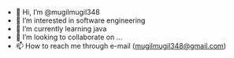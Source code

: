 - 👋 Hi, I’m @mugilmugil348
- 👀 I’m interested in software engineering
- 🌱 I’m currently learning java
- 💞️ I’m looking to collaborate on ...
- 📫 How to reach me through e-mail (mugilmugil348@gmail.com)

<!---
mugilmugil348/mugilmugil348 is a ✨ special ✨ repository because its `README.md` (this file) appears on your GitHub profile.
You can click the Preview link to take a look at your changes.
--->
